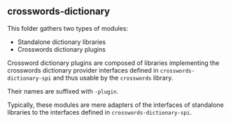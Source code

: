 ## crosswords-dictionary

This folder gathers two types of modules:

- Standalone dictionary libraries
- Crosswords dictionary plugins

Crossword dictionary plugins are composed of libraries implementing the crosswords dictionary
provider interfaces defined in `crosswords-dictionary-spi` and thus usable by the `crosswords`
library.

Their names are suffixed with `-plugin`.

Typically, these modules are mere adapters of the interfaces of standalone libraries to the
interfaces defined in `crosswords-dictionary-spi`.